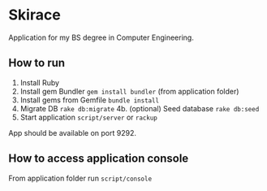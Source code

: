 Skirace
=======

Application for my BS degree in Computer Engineering.

How to run
----------

1. Install Ruby
2. Install gem Bundler ``gem install bundler``
(from application folder)
3. Install gems from Gemfile ``bundle install``
4. Migrate DB ``rake db:migrate``
4b. (optional) Seed database ``rake db:seed``
5. Start application ``script/server`` or ``rackup``

App should be available on port 9292.


How to access application console
---------------------------------

From application folder run ``script/console``